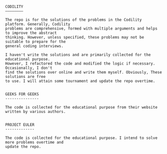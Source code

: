 

	CODILITY
	————————
	
	The repo is for the solutions of the problems in the Codility platform. Generally, Codility
	problems are comprehensive, formed with multiple arguments and helps to improve the abstract
	thinking. However, unless specified, these problems may not be suitable to prepare for the
	general coding interviews.
	
	I haven't write the solutions and are primarily collected for the educational purpose.
	However, I refactored the code and modified the logic if necessary. Occasionally, I don't
	find the solutions over online and write them myself. Obviously, These solutions are free
	to use. I will attain some tournament and update the repo overtime.
	
	
	GEEKS FOR GEEKS
	---------------
	
	The code is collected for the educational purpose from their website written by various authors.
	
	
	PROJECT EULER
	-------------
	
	The code is collected for the educational purpose. I intend to solve more problems overtime and
	update the repo.
	
	
